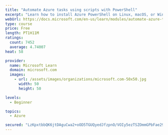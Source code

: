 ```yaml
---
title: "Automate Azure tasks using scripts with PowerShell"
excerpt: "Learn how to install Azure PowerShell on Linux, macOS, or Windows and then connect to Azure and manage your resources."
webUrl: https://docs.microsoft.com/en-us/learn/modules/automate-azure-tasks-with-powershell/
type: course
price: Free
length: PT1H11M
ratings:
  count: 7452
  average: 4.74007
heat: 58

provider:
  name: Microsoft Learn
  domain: microsoft.com
  images:
    - url: /assets/images/organizations/microsoft.com-50x50.jpg
      width: 50
      height: 50

levels:
  - Beginner

topics:
  - Azure

secured: "LzKpxtbbQK6jtDAguCwa2+oOD5TGUQyedJfzpnO/VOIy5ezTSZOmmGPbFae296JRfDe8GUMkm0T5naERIM1p21R4HfcRs0sRqiYLUa9S5c4rs+8sRcy/SVYxy+YjVc8L93JPFt7LzcQskYzrcnv8SLFVjkdF+46b632WmYa5iKdfVKQECh9czOcrt5WhpdoENmSEEDQ5+Lrx/G97V3t9ds9QDiQYBkd/RbEnW4+AwEJITGP9/FjRtkgAxB+xjRkn3Wg0F5dw8avTQL09UOleSLVNYyzmgMDO+8MJJ9LfkpSdqLUGJogrM0U09poo/sGMo5K7oonhAObS5LBPwGoKE1YgUXLEruYp6dHzgT7BtDg+qXA9rKtSsSz0XWITw6WyEIv9yEXD5qlXd0jEkvV8pLVwzBYkCJLpjPVfdm2LEmw=;WujE2Mc//Wu6FKMs0GJrbw=="
---
```


